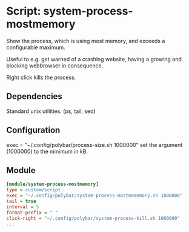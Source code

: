 # Script: system-process-mostmemory

Show the process, which is using most memory,
and exceeds a configurable maximum.

Useful to e.g. get warned of a crashing website,
having a growing and blocking webbrowser in consequence.

Right click kills the process.



## Dependencies

Standard unix utilities. (ps, tail, sed)



## Configuration

exec = "~/.config/polybar/process-size.sh 1000000"
set the argument (1000000) to the minimum in kB.



## Module

```ini
[module/system-process-mostmemory]
type = custom/script
exec = "~/.config/polybar/system-process-mostmememory.sh 1000000"
tail = true
interval = 5
format-prefix = " "
click-right = "~/.config/polybar/system-process-kill.sh 1000000"
...
```
